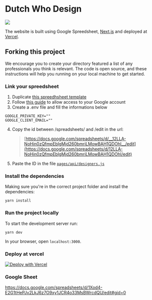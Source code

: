 # Dutch Who Design

![](https://dutchwho.design/img/preview.png)

The website is built using Google Spreedsheet, [Next.js](https://nextjs.org/) and deployed at [Vercel](https://vercel.com/).

## Forking this project

We encourage you to create your directory featured a list of any professionals you think is relevant. The code is open source, and these instructions will help you running on your local machine to get started.

### Link your spreedsheet

1. Duplicate [this spreedhsheet template](https://docs.google.com/spreadsheets/d/12LLA-NoHin0zQfmpEblgMjd260bmriLMowBAH1QDOhI/edit)
2. Follow [this guide](https://leerob.io/snippets/google-sheets#usage) to allow access to your Google account
3. Create a .env file and fill the informations below
```
GOOGLE_PRIVATE_KEY=""
GOOGLE_CLIENT_EMAIL=""
```
4. Copy the id between /spreadsheets/ and /edit in the url: 
	> [https://docs.google.com/spreadsheets/d/__12LLA-NoHin0zQfmpEblgMjd260bmriLMowBAH1QDOhI__/edit](https://docs.google.com/spreadsheets/d/12LLA-NoHin0zQfmpEblgMjd260bmriLMowBAH1QDOhI/edit)
5. Paste the ID in the file [`pages/api/designers.js`](https://github.com/zehfernandes/brazilianswhodesign/blob/main/pages/api/designers.js)

### Install the dependencies

Making sure you're in the correct project folder and install the dependencies:

```
yarn install
```

### Run the project locally

To start the development server run:

```
yarn dev
```

In your browser, open `localhost:3000`.


### Deploy at vercel

[![Deploy with Vercel](https://vercel.com/button)](https://vercel.com/import/project?template=https%3A%2F%2Fgithub.com%2Fzehfernandes%2Fbrazilianswhodesign)



### Google Sheet
https://docs.google.com/spreadsheets/d/1Xod4-E2G1tHePJv2LkJ6z7O9xy1JCR4o33MsBWrcdQU/edit#gid=0
